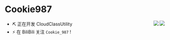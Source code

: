 # Cookie987

<img align="right" src="https://github-readme-stats.vercel.app/api?username=cookie987&show_icons=true&theme=github_dark" />

<img align="right" src="https://github-readme-stats.vercel.app/api/top-langs?username=cookie987&show_icons=true&theme=github_dark" />

- ⛏️ 正在开发 CloudClassUtility
- ⚡ 在 BiliBili 关注 `Cookie_987` !

